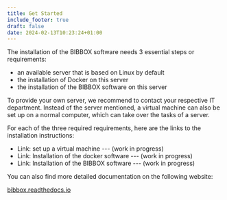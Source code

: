 ```yaml
---
title: Get Started
include_footer: true
draft: false
date: 2024-02-13T10:23:24+01:00
---
```


The installation of the BIBBOX software needs 3 essential steps or requirements:
<ul>
 	<li>an available server that is based on Linux by default</li>
 	<li>the installation of Docker on this server</li>
 	<li>the installation of the BIBBOX software on this server</li>
</ul>
To provide your own server, we recommend to contact your respective IT department. Instead of the server mentioned, a virtual machine can also be set up on a normal computer, which can take over the tasks of a server.

For each of the three required requirements, here are the links to the installation instructions:
<ul>
 	<li>Link: set up a virtual machine --- (work in progress)</li>
 	<li>Link: Installation of the docker software --- (work in progress)</li>
 	<li>Link: Installation of the BIBBOX software --- (work in progress)</li>
</ul>
You can also find more detailed documentation on the following website:

<a href="https://bibbox.readthedocs.io/en/latest/" target="_blank" rel="noopener">bibbox.readthedocs.io</a>